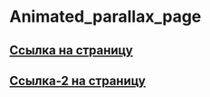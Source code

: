 # Animated_parallax_page

## [Ссылка на страницу](https://evgenyzaryanov.github.io/Animated_parallax_page/)

## [Ссылка-2 на страницу](https://parallax-page-zaryanov.netlify.app/)
